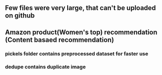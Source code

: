 ## Few files were very large, that can't be uploaded on github

## Amazon product(Women's top) recommendation (Content basaed recommendation)

### pickels folder contains preprocessed dataset for faster use
### dedupe contains duplicate image 
